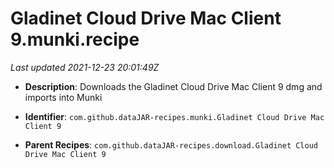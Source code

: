 # Gladinet Cloud Drive Mac Client 9.munki.recipe

_Last updated 2021-12-23 20:01:49Z_

- **Description**: Downloads the Gladinet Cloud Drive Mac Client 9 dmg and imports into Munki

- **Identifier**: `com.github.dataJAR-recipes.munki.Gladinet Cloud Drive Mac Client 9`

- **Parent Recipes**: `com.github.dataJAR-recipes.download.Gladinet Cloud Drive Mac Client 9`
